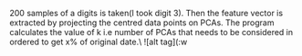 200 samples of a digits is taken(I took digit 3). Then the feature vector is
extracted by projecting the centred data points on PCAs. The program calculates
the value of k i.e number of PCAs that needs to be considered in ordered to get
x% of original date.\ ![alt tag](:w

